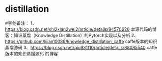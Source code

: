 # distillation

#李剑备注：
1、https://blog.csdn.net/shi2xian2wei2/article/details/84570620
   本源代码的博客：知识蒸馏（Knowledge Distillation）的Pytorch实现以及分析
2、https://github.com/lijian10086/knowledge_distillation_caffe
   caffe版本的知识蒸馏源码
3、https://blog.csdn.net/qiu931110/article/details/88085540
   caffe版本的知识蒸馏源码 的博客
